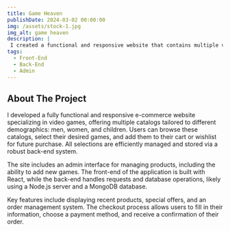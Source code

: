 ```yaml
---
title: Game Heaven
publishDate: 2024-03-02 00:00:00
img: /assets/stock-1.jpg
img_alt: game heaven
description: |
 I created a functional and responsive website that contains multiple video game catalogs (men, women, children) where users can add the desired games to their cart or wishlist for purchase. The selected games are saved using the back-end
tags:
  - Front-End
  - Back-End
  - Admin
---
```


## About The Project
I developed a fully functional and responsive e-commerce website specializing in video games, offering multiple catalogs tailored to different demographics: men, women, and children. Users can browse these catalogs, select their desired games, and add them to their cart or wishlist for future purchase. All selections are efficiently managed and stored via a robust back-end system.

The site includes an admin interface for managing products, including the ability to add new games. The front-end of the application is built with React, while the back-end handles requests and database operations, likely using a Node.js server and a MongoDB database.

Key features include displaying recent products, special offers, and an order management system. The checkout process allows users to fill in their information, choose a payment method, and receive a confirmation of their order.

